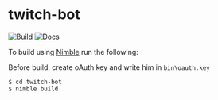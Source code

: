 # twitch-bot

[![Build](https://github.com/levshx/twitch-bot/actions/workflows/build_ci.yml/badge.svg)](https://github.com/levshx/twitch-bot/actions/workflows/build_ci.yml)
[![Docs](https://github.com/levshx/twitch-bot/actions/workflows/docs_ci.yml/badge.svg)](https://github.com/levshx/twitch-bot/actions/workflows/docs_ci.yml)

To build using [Nimble](https://github.com/nim-lang/nimble) run the following:

Before build, create oAuth key and write him in `bin\oauth.key`

```
$ cd twitch-bot
$ nimble build
```
